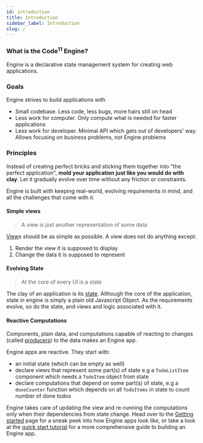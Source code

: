 ```yaml
---
id: introduction
title: Introduction
sidebar_label: Introduction
slug: /
---
```


### What is the Code<sup>11</sup> Engine?

Engine is a declarative state management system for creating web applications.
### Goals

Engine strives to build applications with

- Small codebase. Less code, less bugs, more hairs still on head
- Less work for computer. Only compute what is needed for faster applications
- Less work for developer. Minimal API which gets out of developers' way. Allows
  focusing on business problems, not Engine problems

### Principles

Instead of creating perfect bricks and sticking them together into "the perfect
application", **mold your application just like you would do with clay**. Let it
gradually evolve over time without any friction or constraints.

Engine is built with keeping real-world, evolving requirements in mind, and all
the challenges that come with it.

#### Simple views

> A view is just another representation of some data

[View](/docs/api/view)s should be as simple as possible.
A view does not do anything except:

1. Render the view it is supposed to display
2. Change the data it is supposed to represent

#### Evolving State

> At the core of every UI is a state

The clay of an application is its [state](/docs/concepts/state). Although the
core of the application, state in engine is simply a plain old Javascript
Object. As the requirements evolve, so do the state, and views and logic
associated with it.

#### Reactive Computations

Components, plain data, and computations capable of reacting to changes
(called [producers](/docs/api/producer)) to the data makes an Engine app.

Engine apps are reactive. They start with:

- an initial state (which can be empty as well)
- declare views that represent some part(s) of state e.g a
  `TodoListItem` component which needs a `TodoItem` object from state
- declare computations that depend on some part(s) of state, e.g a `doneCounter`
  function which depends on all `TodoItems` in state to count number of done
  todos

Engine takes care of updating the view and re-running the computations only when
their dependencies from state change. Head over to the [Getting
started](/docs/getting-started) page for a sneak peek into how Engine apps look like, or
take a look at the [quick start tutorial](/docs/tutorials/react/setup) for a
more comprehensive guide to building an Engine app.
